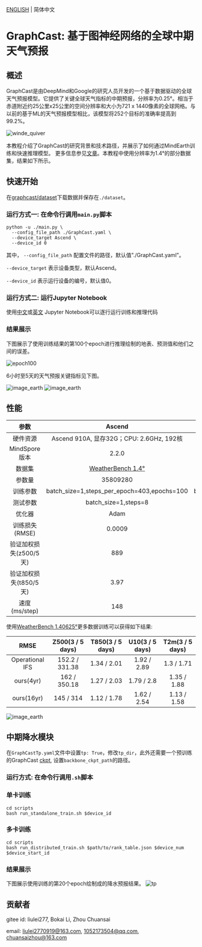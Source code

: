 [ENGLISH](README.md) | 简体中文

# GraphCast: 基于图神经网络的全球中期天气预报

## 概述

GraphCast是由DeepMind和Google的研究人员开发的一个基于数据驱动的全球天气预报模型。它提供了关键全球天气指标的中期预报，分辨率为0.25°。相当于赤道附近约25公里x25公里的空间分辨率和大小为721 x 1440像素的全球网格。与以前的基于ML的天气预报模型相比，该模型将252个目标的准确率提高到99.2%。

![winde_quiver](images/wind_quiver_0.25.png)

本教程介绍了GraphCast的研究背景和技术路径，并展示了如何通过MindEarth训练和快速推理模型。 更多信息参见[文章](https://arxiv.org/abs/2212.12794)。本教程中使用分辨率为1.4°的部分数据集，结果如下所示。

## 快速开始

在[graphcast/dataset](https://download.mindspore.cn/mindscience/mindearth/dataset/WeatherBench_1.4_69/)下载数据并保存在`./dataset`。

### 运行方式一: 在命令行调用`main.py`脚本

```shell
python -u ./main.py \
  --config_file_path ./GraphCast.yaml \
  --device_target Ascend \
  --device_id 0
```

其中，
`--config_file_path` 配置文件的路径，默认值"./GraphCast.yaml"。

`--device_target` 表示设备类型，默认Ascend。

`--device_id` 表示运行设备的编号，默认值0。

### 运行方式二: 运行Jupyter Notebook

使用[中文](https://gitee.com/mindspore/mindscience/raw/master/MindEarth/applications/medium-range/graphcast/graphcast_CN.ipynb)或[英文](https://gitee.com/mindspore/mindscience/raw/master/MindEarth/applications/medium-range/graphcast/graphcast.ipynb) Jupyter Notebook可以逐行运行训练和推理代码

### 结果展示

下图展示了使用训练结果的第100个epoch进行推理绘制的地表、预测值和他们之间的误差。

![epoch100](images/key_info_comparison.png)

6小时至5天的天气预报关键指标见下图。

![image_earth](images/Eval_RMSE_epoch100.png)
![image_earth](images/Eval_ACC_epoch100.png)

## 性能

|        参数         |        Ascend               |    GPU       |
|:----------------------:|:--------------------------:|:---------------:|
|     硬件资源         |     Ascend 910A, 显存32G；CPU: 2.6GHz, 192核      |      NVIDIA V100 显存32G       |
|     MindSpore版本   |        2.2.0             |      2.2.0       |
|        数据集      |        [WeatherBench 1.4°](https://download.mindspore.cn/mindscience/mindearth/dataset/WeatherBench_1.4_69/)               |       [WeatherBench 1.4°](https://download.mindspore.cn/mindscience/mindearth/dataset/WeatherBench_1.4_69/)      |
|        参数量      |             35809280          |      35809280       |
|        训练参数      |        batch_size=1,steps_per_epoch=403,epochs=100               |       batch_size=1,steps_per_epoch=403,epochs=100      |
|        测试参数      |        batch_size=1,steps=8               |       batch_size=1,steps=8      |
|        优化器      |        Adam               |       Adam      |
|        训练损失(RMSE)      |        0.0009               |       0.0009      |
|        验证加权损失(z500/5天)      |           889            |       870    |
|        验证加权损失(t850/5天)      |           3.97            |       3.86    |
|        速度(ms/step)          |     148        |    226  |

使用[WeatherBench 1.40625°](https://github.com/pangeo-data/WeatherBench)更多数据训练可以获得如下结果:

|        RMSE      |     Z500(3 / 5 days)      |     T850(3 / 5 days)     |    U10(3 / 5 days)      |    T2m(3 / 5 days)     |
|:----------------:|:--------------:|:---------------:|:--------------:|:---------------:|
|        Operational IFS     |     152.2 / 331.38     |     1.34 / 2.01     |    1.92 / 2.89      |    1.3 / 1.71     |
|        ours(4yr)     |     162 / 350.18     |     1.27 / 2.03     |     1.79 / 2.8     |    1.35 / 1.88     |
|        ours(16yr)     |     145 / 314     |     1.12 / 1.78     |    1.62 / 2.54      |    1.13 / 1.58     |

![image_earth](images/RMSE_multi_years.png)

## 中期降水模块

在`GraphCastTp.yaml`文件中设置`tp: True`，修改`tp_dir`，此外还需要一个预训练的GraphCast [ckpt](https://download-mindspore.osinfra.cn/mindscience/mindearth/dataset/medium_precipitation/tiny_datasets/ckpt/), 设置`backbone_ckpt_path`的路径。

### 运行方式: 在命令行调用`.sh`脚本

### 单卡训练

```shell
cd scripts
bash run_standalone_train.sh $device_id
```

### 多卡训练

```shell
cd scripts
bash run_distributed_train.sh $path/to/rank_table.json $device_num $device_start_id
```

### 结果展示

下图展示使用训练的第20个epoch绘制成的降水预报结果。
![tp](./images/tp_comparison.png)

## 贡献者

gitee id: liulei277, Bokai Li, Zhou Chuansai

email: liulei2770919@163.com, 1052173504@qq.com, chuansaizhou@163.com